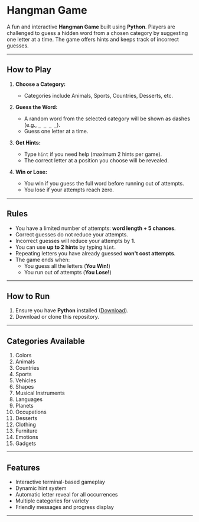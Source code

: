 # Hangman Game

A fun and interactive **Hangman Game** built using **Python**. Players are challenged to guess a hidden word from a chosen category by suggesting one letter at a time. The game offers hints and keeps track of incorrect guesses.

---

## How to Play

1. **Choose a Category:**

   - Categories include Animals, Sports, Countries, Desserts, etc.

2. **Guess the Word:**

   - A random word from the selected category will be shown as dashes (e.g., `_ _ _ _`).
   - Guess one letter at a time.

3. **Get Hints:**

   - Type `hint` if you need help (maximum 2 hints per game).
   - The correct letter at a position you choose will be revealed.

4. **Win or Lose:**

   - You win if you guess the full word before running out of attempts.
   - You lose if your attempts reach zero.

---

## Rules

- You have a limited number of attempts: **word length + 5 chances**.
- Correct guesses do not reduce your attempts.
- Incorrect guesses will reduce your attempts by **1**.
- You can use **up to 2 hints** by typing `hint`.
- Repeating letters you have already guessed **won't cost attempts**.
- The game ends when:
  - You guess all the letters (**You Win!**)
  - You run out of attempts (**You Lose!**)

---

## How to Run

1. Ensure you have **Python** installed ([Download](https://www.python.org/downloads/)).
2. Download or clone this repository.


---

## Categories Available

1. Colors
2. Animals
3. Countries
4. Sports
5. Vehicles
6. Shapes
7. Musical Instruments
8. Languages
9. Planets
10. Occupations
11. Desserts
12. Clothing
13. Furniture
14. Emotions
15. Gadgets

---

## Features

- Interactive terminal-based gameplay
- Dynamic hint system
- Automatic letter reveal for all occurrences
- Multiple categories for variety
- Friendly messages and progress display

---



